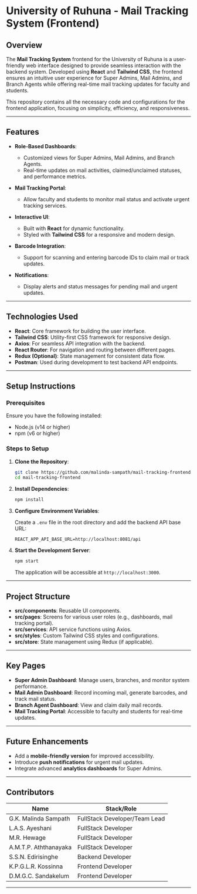 # **University of Ruhuna - Mail Tracking System (Frontend)**

## **Overview**

The **Mail Tracking System** frontend for the University of Ruhuna is a user-friendly web interface designed to provide seamless interaction with the backend system. Developed using **React** and **Tailwind CSS**, the frontend ensures an intuitive user experience for Super Admins, Mail Admins, and Branch Agents while offering real-time mail tracking updates for faculty and students. 

This repository contains all the necessary code and configurations for the frontend application, focusing on simplicity, efficiency, and responsiveness.

---

## **Features**

- **Role-Based Dashboards**:
  - Customized views for Super Admins, Mail Admins, and Branch Agents.
  - Real-time updates on mail activities, claimed/unclaimed statuses, and performance metrics.

- **Mail Tracking Portal**:
  - Allow faculty and students to monitor mail status and activate urgent tracking services.

- **Interactive UI**:
  - Built with **React** for dynamic functionality.
  - Styled with **Tailwind CSS** for a responsive and modern design.

- **Barcode Integration**:
  - Support for scanning and entering barcode IDs to claim mail or track updates.

- **Notifications**:
  - Display alerts and status messages for pending mail and urgent updates.

---

## **Technologies Used**

- **React**: Core framework for building the user interface.
- **Tailwind CSS**: Utility-first CSS framework for responsive design.
- **Axios**: For seamless API integration with the backend.
- **React Router**: For navigation and routing between different pages.
- **Redux (Optional)**: State management for consistent data flow.
- **Postman**: Used during development to test backend API endpoints.

---

## **Setup Instructions**

### **Prerequisites**

Ensure you have the following installed:

- Node.js (v14 or higher)
- npm (v6 or higher)

### **Steps to Setup**

1. **Clone the Repository**:

   ```bash
   git clone https://github.com/malinda-sampath/mail-tracking-frontend.git
   cd mail-tracking-frontend
   ```

2. **Install Dependencies**:

   ```bash
   npm install
   ```

3. **Configure Environment Variables**:

   Create a `.env` file in the root directory and add the backend API base URL:

   ```env
   REACT_APP_API_BASE_URL=http://localhost:8081/api
   ```

4. **Start the Development Server**:

   ```bash
   npm start
   ```

   The application will be accessible at `http://localhost:3000`.

---

## **Project Structure**

- **src/components**: Reusable UI components.
- **src/pages**: Screens for various user roles (e.g., dashboards, mail tracking portal).
- **src/services**: API service functions using Axios.
- **src/styles**: Custom Tailwind CSS styles and configurations.
- **src/store**: State management using Redux (if applicable).

---

## **Key Pages**

- **Super Admin Dashboard**: Manage users, branches, and monitor system performance.
- **Mail Admin Dashboard**: Record incoming mail, generate barcodes, and track mail status.
- **Branch Agent Dashboard**: View and claim daily mail records.
- **Mail Tracking Portal**: Accessible to faculty and students for real-time updates.

---

## **Future Enhancements**

- Add a **mobile-friendly version** for improved accessibility.
- Introduce **push notifications** for urgent mail updates.
- Integrate advanced **analytics dashboards** for Super Admins.

---

## **Contributors**

| Name                  | Stack/Role                       |
| --------------------- | -------------------------------- |
| G.K. Malinda Sampath  | FullStack Developer/Team Lead    |
| L.A.S. Ayeshani       | FullStack Developer              |
| M.R. Hewage           | FullStack Developer              |
| A.M.T.P. Aththanayaka | FullStack Developer              |
| S.S.N. Edirisinghe    | Backend Developer                |
| K.P.G.L.R. Kossinna   | Frontend Developer               |
| D.M.G.C. Sandakelum   | Frontend Developer               |

---
